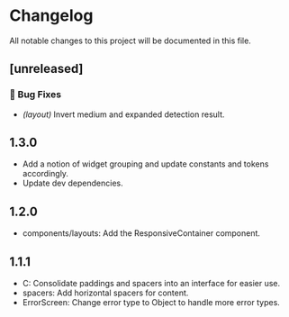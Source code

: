 # Changelog

All notable changes to this project will be documented in this file.

## [unreleased]

### 🐛 Bug Fixes

- *(layout)* Invert medium and expanded detection result.

<!-- generated by git-cliff -->

## 1.3.0

- Add a notion of widget grouping and update constants and tokens accordingly.
- Update dev dependencies.

## 1.2.0

- components/layouts: Add the ResponsiveContainer component.

## 1.1.1

- C: Consolidate paddings and spacers into an interface for easier use.
- spacers: Add horizontal spacers for content.
- ErrorScreen: Change error type to Object to handle more error types.
